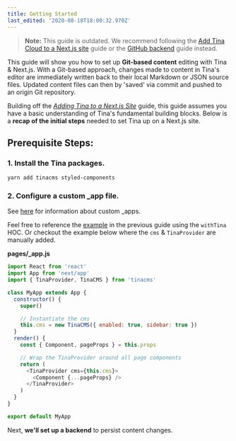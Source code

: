 ```yaml
---
title: Getting Started
last_edited: '2020-08-18T18:00:32.970Z'
---
```


> **Note:** This guide is outdated. We recommend following the [Add Tina Cloud to a Next.js site](/guides/tina-cloud/existing-site/overview/) guide or the [GitHub backend](/guides/nextjs/github/initial-setup/) guide instead. 

This guide will show you how to set up **Git-based content** editing with Tina & Next.js. With a Git-based approach, changes made to content in Tina's editor are immediately written back to their local Markdown or JSON source files. Updated content files can then by 'saved' via commit and pushed to an origin Git repository.

Building off the _[Adding Tina to a Next.js Site](/guides/nextjs/adding-tina/overview)_ guide, this guide assumes you have a basic understanding of Tina's fundamental building blocks. Below is a **recap of the initial steps** needed to set Tina up on a Next.js site.

## Prerequisite Steps:

### 1. Install the Tina packages.

```bash
yarn add tinacms styled-components
```

<!-- TODO: test if we still need to add moment as a peerdep at this step? -->

### 2. Configure a custom \_app file.

See [here](https://nextjs.org/docs/advanced-features/custom-app) for information about custom \_apps.

Feel free to reference the [example](/guides/nextjs/adding-tina/adding-tina-provider) in the previous guide using the `withTina` HOC. Or checkout the example below where the `cms` & `TinaProvider` are manually added.

**pages/_app.js**

```js
import React from 'react'
import App from 'next/app'
import { TinaProvider, TinaCMS } from 'tinacms'

class MyApp extends App {
  constructor() {
    super()

    // Instantiate the cms
    this.cms = new TinaCMS({ enabled: true, sidebar: true })
  }
  render() {
    const { Component, pageProps } = this.props

    // Wrap the TinaProvider around all page components
    return (
      <TinaProvider cms={this.cms}>
        <Component {...pageProps} />
      </TinaProvider>
    )
  }
}

export default MyApp
```

Next, **we'll set up a backend** to persist content changes.
